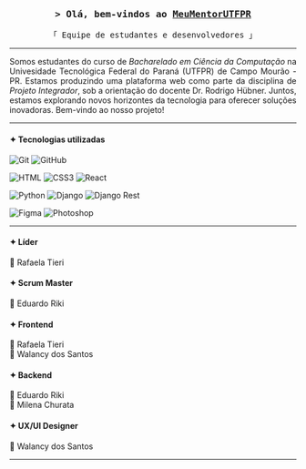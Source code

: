 <h3 align="center">
        <samp>&gt; Olá, bem-vindos ao
                <b><a target="_blank" href="https://github.com/MeuMentorUTFPR">MeuMentorUTFPR</a></b>
        </samp>
</h3>

<p align="center"> 
  <samp>
    「 Equipe de estudantes e desenvolvedores 」
    <br>
  </samp>
</p>

---

<p align="justify">
Somos estudantes do curso de <i>Bacharelado em Ciência da Computação</i> na Univesidade Tecnológica Federal do Paraná (UTFPR) de Campo Mourão - PR. Estamos produzindo uma plataforma web como parte da disciplina de <i>Projeto Integrador</i>, sob a orientação do docente Dr. Rodrigo Hübner. Juntos, estamos explorando novos horizontes da tecnologia para oferecer soluções inovadoras. Bem-vindo ao nosso projeto!
</p>

---

#### ✦ Tecnologias utilizadas

![Git](https://img.shields.io/badge/Git-F05032?style=for-the-badge&logo=git&logoColor=white)
![GitHub](https://img.shields.io/badge/GitHub-100000?style=for-the-badge&logo=github&logoColor=white)

![HTML](https://img.shields.io/badge/HTML5-E34F26?style=for-the-badge&logo=html5&logoColor=white)
![CSS3](https://img.shields.io/badge/CSS3-1572B6?style=for-the-badge&logo=css3&logoColor=white)
![React](https://img.shields.io/badge/-React-61DBFB?style=for-the-badge&labelColor=black&logo=react&logoColor=61DBFB)

![Python](https://img.shields.io/badge/python-3670A0?style=for-the-badge&logo=python&logoColor=ffdd54)
![Django](https://img.shields.io/badge/Django-092E20?style=for-the-badge&logo=django&logoColor=green)
![Django Rest](https://img.shields.io/badge/django%20rest-ff1709?style=for-the-badge&logo=django&logoColor=white)

![Figma](https://img.shields.io/badge/Figma-F24E1E?style=for-the-badge&logo=figma&logoColor=white)
![Photoshop](https://img.shields.io/badge/Adobe%20Photoshop-31A8FF?style=for-the-badge&logo=Adobe%20Photoshop&logoColor=black)

---

#### ✦ Líder

🔸 Rafaela Tieri

#### ✦ Scrum Master

🔸 Eduardo Riki

#### ✦ Frontend

🔸 Rafaela Tieri <br/>
🔸 Walancy dos Santos

#### ✦ Backend
 
🔸 Eduardo Riki <br/>
🔸 Milena Churata

#### ✦ UX/UI Designer

🔸 Walancy dos Santos

---
